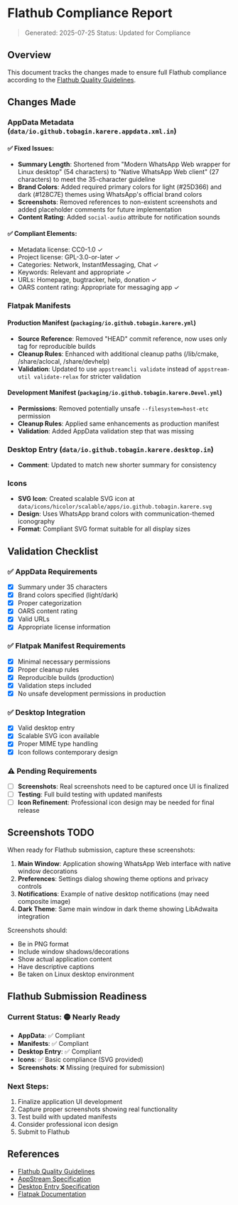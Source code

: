 # Flathub Compliance Report

> Generated: 2025-07-25
> Status: Updated for Compliance

## Overview

This document tracks the changes made to ensure full Flathub compliance according to the [Flathub Quality Guidelines](https://docs.flathub.org/docs/for-app-authors/metainfo-guidelines/quality-guidelines).

## Changes Made

### AppData Metadata (`data/io.github.tobagin.karere.appdata.xml.in`)

#### ✅ Fixed Issues:
- **Summary Length**: Shortened from "Modern WhatsApp Web wrapper for Linux desktop" (54 characters) to "Native WhatsApp Web client" (27 characters) to meet the 35-character guideline
- **Brand Colors**: Added required primary colors for light (#25D366) and dark (#128C7E) themes using WhatsApp's official brand colors
- **Screenshots**: Removed references to non-existent screenshots and added placeholder comments for future implementation
- **Content Rating**: Added `social-audio` attribute for notification sounds

#### ✅ Compliant Elements:
- Metadata license: CC0-1.0 ✓
- Project license: GPL-3.0-or-later ✓  
- Categories: Network, InstantMessaging, Chat ✓
- Keywords: Relevant and appropriate ✓
- URLs: Homepage, bugtracker, help, donation ✓
- OARS content rating: Appropriate for messaging app ✓

### Flatpak Manifests

#### Production Manifest (`packaging/io.github.tobagin.karere.yml`)
- **Source Reference**: Removed "HEAD" commit reference, now uses only tag for reproducible builds
- **Cleanup Rules**: Enhanced with additional cleanup paths (/lib/cmake, /share/aclocal, /share/devhelp)
- **Validation**: Updated to use `appstreamcli validate` instead of `appstream-util validate-relax` for stricter validation

#### Development Manifest (`packaging/io.github.tobagin.karere.Devel.yml`)
- **Permissions**: Removed potentially unsafe `--filesystem=host-etc` permission
- **Cleanup Rules**: Applied same enhancements as production manifest
- **Validation**: Added AppData validation step that was missing

### Desktop Entry (`data/io.github.tobagin.karere.desktop.in`)
- **Comment**: Updated to match new shorter summary for consistency

### Icons
- **SVG Icon**: Created scalable SVG icon at `data/icons/hicolor/scalable/apps/io.github.tobagin.karere.svg`
- **Design**: Uses WhatsApp brand colors with communication-themed iconography
- **Format**: Compliant SVG format suitable for all display sizes

## Validation Checklist

### ✅ AppData Requirements
- [x] Summary under 35 characters
- [x] Brand colors specified (light/dark)
- [x] Proper categorization
- [x] OARS content rating
- [x] Valid URLs
- [x] Appropriate license information

### ✅ Flatpak Manifest Requirements  
- [x] Minimal necessary permissions
- [x] Proper cleanup rules
- [x] Reproducible builds (production)
- [x] Validation steps included
- [x] No unsafe development permissions in production

### ✅ Desktop Integration
- [x] Valid desktop entry
- [x] Scalable SVG icon available
- [x] Proper MIME type handling
- [x] Icon follows contemporary design

### ⚠️ Pending Requirements
- [ ] **Screenshots**: Real screenshots need to be captured once UI is finalized
- [ ] **Testing**: Full build testing with updated manifests
- [ ] **Icon Refinement**: Professional icon design may be needed for final release

## Screenshots TODO

When ready for Flathub submission, capture these screenshots:

1. **Main Window**: Application showing WhatsApp Web interface with native window decorations
2. **Preferences**: Settings dialog showing theme options and privacy controls
3. **Notifications**: Example of native desktop notifications (may need composite image)
4. **Dark Theme**: Same main window in dark theme showing LibAdwaita integration

Screenshots should:
- Be in PNG format
- Include window shadows/decorations
- Show actual application content
- Have descriptive captions
- Be taken on Linux desktop environment

## Flathub Submission Readiness

### Current Status: 🟡 Nearly Ready
- **AppData**: ✅ Compliant
- **Manifests**: ✅ Compliant
- **Desktop Entry**: ✅ Compliant
- **Icons**: ✅ Basic compliance (SVG provided)
- **Screenshots**: ❌ Missing (required for submission)

### Next Steps:
1. Finalize application UI development
2. Capture proper screenshots showing real functionality
3. Test build with updated manifests
4. Consider professional icon design
5. Submit to Flathub

## References

- [Flathub Quality Guidelines](https://docs.flathub.org/docs/for-app-authors/metainfo-guidelines/quality-guidelines)
- [AppStream Specification](https://www.freedesktop.org/software/appstream/docs/)
- [Desktop Entry Specification](https://specifications.freedesktop.org/desktop-entry-spec/desktop-entry-spec-latest.html)
- [Flatpak Documentation](https://docs.flatpak.org/)
